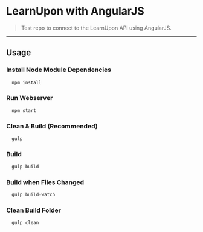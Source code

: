 # LearnUpon with AngularJS

> Test repo to connect to the LearnUpon API using AngularJS.

___

## Usage

### Install Node Module Dependencies
```bash
  npm install
```

### Run Webserver
```bash
  npm start
```

### Clean & Build (Recommended)
```bash
  gulp
```

### Build

```bash
  gulp build
```

### Build when Files Changed
```bash
  gulp build-watch
```

### Clean Build Folder
```bash
  gulp clean
```
